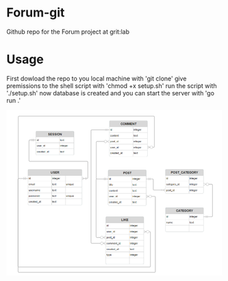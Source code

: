 # Forum-git

Github repo for the Forum project at grit:lab

# Usage

First dowload the repo to you local machine with 'git clone'
give premissions to the shell script with 'chmod +x setup.sh'
run the script with './setup.sh'
now database is created and you can start the server with 'go run .'

![alt text](ERD.png)

